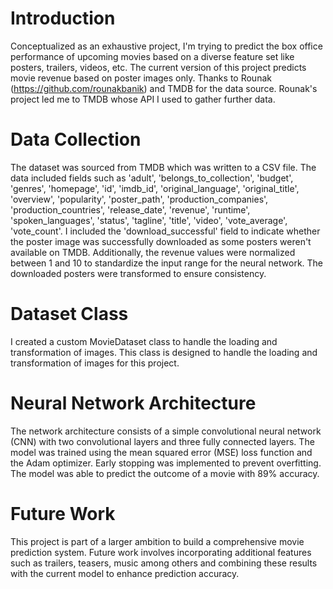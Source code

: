 # Introduction
Conceptualized as an exhaustive project, I'm trying to predict the box office performance of upcoming movies based on a diverse feature set like posters, trailers, videos, etc. The current version of this project predicts movie revenue based on poster images only. Thanks to Rounak (https://github.com/rounakbanik) and TMDB for the data source. Rounak's project led me to TMDB whose API I used to gather further data.

# Data Collection
The dataset was sourced from TMDB which was written to a CSV file. The data included fields such as 'adult', 'belongs_to_collection', 'budget', 'genres', 'homepage', 'id', 'imdb_id', 'original_language', 'original_title', 'overview', 'popularity', 'poster_path', 'production_companies', 'production_countries', 'release_date', 'revenue', 'runtime', 'spoken_languages', 'status', 'tagline', 'title', 'video', 'vote_average', 'vote_count'. I included the 'download_successful' field to indicate whether the poster image was successfully downloaded as some posters weren't available on TMDB. Additionally, the revenue values were normalized between 1 and 10 to standardize the input range for the neural network. The downloaded posters were transformed to ensure consistency.

# Dataset Class
I created a custom MovieDataset class to handle the loading and transformation of images. This class is designed to handle the loading and transformation of images for this project.

# Neural Network Architecture
The network architecture consists of a simple convolutional neural network (CNN) with two convolutional layers and three fully connected layers. The model was trained using the mean squared error (MSE) loss function and the Adam optimizer. Early stopping was implemented to prevent overfitting. The model was able to predict the outcome of a movie with 89% accuracy.

# Future Work
This project is part of a larger ambition to build a comprehensive movie prediction system. Future work involves incorporating additional features such as trailers, teasers, music among others and combining these results with the current model to enhance prediction accuracy.
